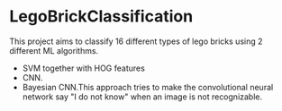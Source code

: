 # LegoBrickClassification
This project aims to classify 16 different types of lego bricks using 2 different ML algorithms.

- SVM together with HOG features
- CNN.
- Bayesian CNN.This approach tries to make the convolutional neural network say "I do not know" when an image is not recognizable.
